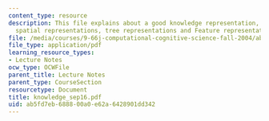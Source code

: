 ```yaml
---
content_type: resource
description: This file explains about a good knowledge representation, mental representations,
  spatial representations, tree representations and Feature representations.
file: /media/courses/9-66j-computational-cognitive-science-fall-2004/ab5fd7eb688800a0e62a6428901dd342_knowledge_sep16.pdf
file_type: application/pdf
learning_resource_types:
- Lecture Notes
ocw_type: OCWFile
parent_title: Lecture Notes
parent_type: CourseSection
resourcetype: Document
title: knowledge_sep16.pdf
uid: ab5fd7eb-6888-00a0-e62a-6428901dd342
---
```

